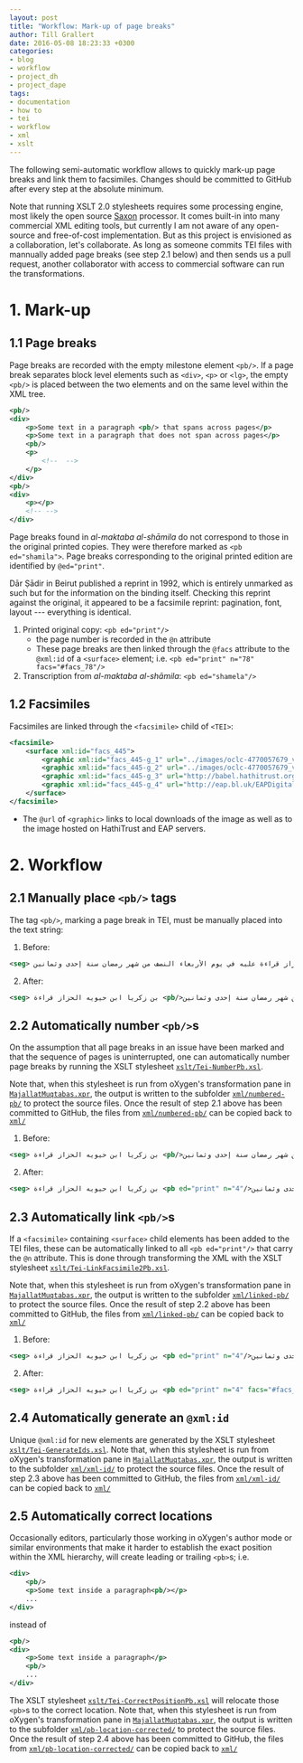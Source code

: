 ```yaml
---
layout: post
title: "Workflow: Mark-up of page breaks"
author: Till Grallert
date: 2016-05-08 18:23:33 +0300
categories:
- blog
- workflow
- project_dh
- project_dape
tags:
- documentation
- how to
- tei
- workflow
- xml
- xslt
---
```


The following semi-automatic workflow allows to quickly mark-up page breaks and link them to facsimiles. Changes should be committed to GitHub after every step at the absolute minimum.

Note that running XSLT 2.0 stylesheets requires some processing engine, most likely the open source [Saxon](https://sourceforge.net/projects/saxon/) processor. It comes built-in into many commercial XML editing tools, but currently I am not aware of any open-source and free-of-cost implementation. But as this project is envisioned as a collaboration, let's collaborate. As long as someone commits TEI files with mannually added page breaks (see step 2.1 below) and then sends us a pull request, another collaborator with access to commercial software can run the transformations.


# 1. Mark-up

## 1.1 Page breaks

Page breaks are recorded with the empty milestone element `<pb/>`. If a page break separates block level elements such as `<div>`, `<p>` or `<lg>`, the empty `<pb/>` is placed between the two elements and on the same level within the XML tree.

```xml
<pb/>
<div>
    <p>Some text in a paragraph <pb/> that spans across pages</p>
    <p>Some text in a paragraph that does not span across pages</p>
    <pb/>
    <p>
        <!--  -->
    </p>
</div>
<pb/>
<div>
    <p></p>
    <!-- -->
</div>
```


Page breaks found in *al-maktaba al-shāmila* do not correspond to those in the original printed copies. They were therefore marked as `<pb ed="shamila">`. Page breaks corresponding to the original printed edition are identified by `@ed="print"`.

Dār Ṣādir in Beirut published a reprint in 1992, which is entirely unmarked as such but for the information on the binding itself. Checking this reprint against the original, it appeared to be a facsimile reprint: pagination, font, layout --- everything is identical.

1. Printed original copy: `<pb ed="print"/>`
    - the page number is recorded in the `@n` attribute
    - These page breaks are then linked through the `@facs` attribute to the `@xml:id` of a `<surface>` element; i.e. `<pb ed="print" n="78" facs="#facs_78"/>`
2. Transcription from *al-maktaba al-shāmila*: `<pb ed="shamela"/>`

## 1.2 Facsimiles

Facsimiles are linked through the `<facsimile>` child of `<TEI>`:

```xml
<facsimile>
    <surface xml:id="facs_445">
        <graphic xml:id="facs_445-g_1" url="../images/oclc-4770057679_v6/njp-32101073250910_img-445.tif" mimeType="image/tiff"/>
        <graphic xml:id="facs_445-g_2" url="../images/oclc-4770057679_v6/njp-32101073250910_img-445.jpg" mimeType="image/jpeg"/>
        <graphic xml:id="facs_445-g_3" url="http://babel.hathitrust.org/cgi/imgsrv/image?id=njp.32101073250910;seq=445" mimeType="image/jpeg"/>
        <graphic xml:id="facs_445-g_4" url="http://eap.bl.uk/EAPDigitalItems/EAP119/EAP119_1_4_5-EAP119_muq191108_441_L.jpg" mimeType="image/jpeg"/>
    </surface>
</facsimile>
```

- The `@url` of `<graphic>` links to local downloads of the image as well as to the image hosted on HathiTrust and EAP servers.

# 2. Workflow

## 2.1 Manually place `<pb/>` tags

The tag `<pb/>`, marking a page break in TEI, must be manually placed into the text string:

1. Before:

```xml
<seg> بن زكريا ابن حيويه الحزاز قراءة عليه في يوم الأربعاء النصف من شهر رمضان سنة إحدى وثمانين</seg>
```

2. After:

```xml
<seg> بن زكريا ابن حيويه الحزاز قراءة <pb/>عليه في يوم الأربعاء النصف من شهر رمضان سنة إحدى وثمانين</seg>
```

## 2.2 Automatically number `<pb/>`s

On the assumption that all page breaks in an issue have been marked and that the sequence of pages is uninterrupted, one can automatically number page breaks by running the XSLT stylesheet [`xslt/Tei-NumberPb.xsl`](xslt/Tei-NumberPb.xsl).

Note that, when this stylesheet is run from oXygen's transformation pane in [`MajallatMuqtabas.xpr`](MajallatMuqtabas.xpr), the output is written to the subfolder [`xml/numbered-pb/`](xml/numbered-pb/) to protect the source files. Once the result of step 2.1 above has been committed to GitHub, the files from [`xml/numbered-pb/`](xml/numbered-pb/) can be copied back to [`xml/`](xml/)

1. Before:

```xml
<seg> بن زكريا ابن حيويه الحزاز قراءة <pb/>عليه في يوم الأربعاء النصف من شهر رمضان سنة إحدى وثمانين</seg>
```

2. After:

```xml
<seg> بن زكريا ابن حيويه الحزاز قراءة <pb ed="print" n="4"/>عليه في يوم الأربعاء النصف من شهر رمضان سنة إحدى وثمانين</seg>
```

## 2.3 Automatically link `<pb/>`s

If a `<facsimile>` containing `<surface>` child elements has been added to the TEI files, these can be automatically linked to all `<pb ed="print"/>` that carry the `@n` attribute. This is done through transforming the XML with the XSLT stylesheet [`xslt/Tei-LinkFacsimile2Pb.xsl`](xslt/Tei-LinkFacsimile2Pb.xsl).

<!-- The stylesheet allows for a set-off to be specified between the page number recorded in the `@n` attribute of `<pb ed="print"/>` and the facsimile that might  -->

Note that, when this stylesheet is run from oXygen's transformation pane in [`MajallatMuqtabas.xpr`](MajallatMuqtabas.xpr), the output is written to the subfolder [`xml/linked-pb/`](xml/linked-pb/) to protect the source files. Once the result of step 2.2 above has been committed to GitHub, the files from [`xml/linked-pb/`](xml/linked-pb/) can be copied back to [`xml/`](xml/)

1. Before:

```xml
<seg> بن زكريا ابن حيويه الحزاز قراءة <pb ed="print" n="4"/>عليه في يوم الأربعاء النصف من شهر رمضان سنة إحدى وثمانين</seg>
```

2. After:

```xml
<seg> بن زكريا ابن حيويه الحزاز قراءة <pb ed="print" n="4" facs="#facs_8"/>عليه في يوم الأربعاء النصف من شهر رمضان سنة إحدى وثمانين</seg>
```

## 2.4 Automatically generate an `@xml:id`

Unique `@xml:id` for new elements are generated by the XSLT stylesheet [`xslt/Tei-GenerateIds.xsl`](xslt/Tei-GenerateIds.xsl). Note that, when this stylesheet is run from oXygen's transformation pane in [`MajallatMuqtabas.xpr`](MajallatMuqtabas.xpr), the output is written to the subfolder [`xml/xml-id/`](xml/xml-id/) to protect the source files. Once the result of step 2.3 above has been committed to GitHub, the files from [`xml/xml-id/`](xml/xml-id/) can be copied back to [`xml/`](xml/)

## 2.5 Automatically correct locations

Occasionally editors, particularly those working in oXygen's author mode or similar environments that make it harder to establish the exact position within the XML hierarchy, will create leading or trailing `<pb>`s; i.e.

```xml
<div>
    <pb/>
    <p>Some text inside a paragraph<pb/></p>
    ...
</div>
```

instead of

```xml
<pb/>
<div>
    <p>Some text inside a paragraph</p>
    <pb/>
    ...
</div>
```

The XSLT stylesheet [`xslt/Tei-CorrectPositionPb.xsl`](xslt/Tei-CorrectPositionPb.xsl) will relocate those `<pb>`s to the correct location. Note that, when this stylesheet is run from oXygen's transformation pane in [`MajallatMuqtabas.xpr`](MajallatMuqtabas.xpr), the output is written to the subfolder [`xml/pb-location-corrected/`](xml/pb-location-corrected/) to protect the source files. Once the result of step 2.4 above has been committed to GitHub, the files from [`xml/pb-location-corrected/`](xml/pb-location-corrected/) can be copied back to [`xml/`](xml/)
